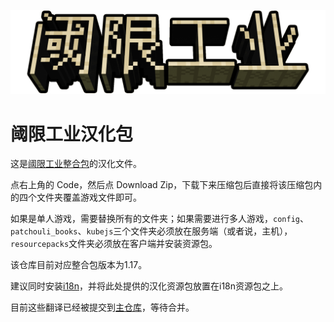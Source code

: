 ![logo](logo.png)
# 阈限工业汉化包
这是[阈限工业整合包](https://www.curseforge.com/minecraft/modpacks/liminal-industries)的汉化文件。

点右上角的 Code，然后点 Download Zip，下载下来压缩包后直接将该压缩包内的四个文件夹覆盖游戏文件即可。

如果是单人游戏，需要替换所有的文件夹；如果需要进行多人游戏，`config`、`patchouli_books`、`kubejs`三个文件夹必须放在服务端（或者说，主机），`resourcepacks`文件夹必须放在客户端并安装资源包。

该仓库目前对应整合包版本为1.17。

建议同时安装[i18n](https://www.curseforge.com/minecraft/mc-mods/i18nupdatemod)，并将此处提供的汉化资源包放置在i18n资源包之上。

目前这些翻译已经被提交到[主仓库](https://github.com/Appocryptha/Liminal-Industries/pull/126)，等待合并。

